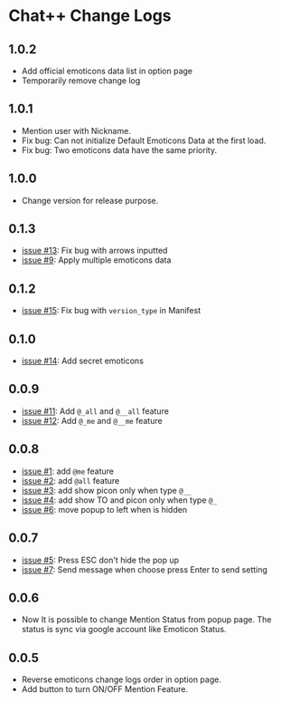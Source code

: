 Chat++ Change Logs
=================

## 1.0.2
* Add official emoticons data list in option page
* Temporarily remove change log

## 1.0.1
* Mention user with Nickname.
* Fix bug: Can not initialize Default Emoticons Data at the first load.
* Fix bug: Two emoticons data have the same priority.

## 1.0.0
* Change version for release purpose.

## 0.1.3
* [issue #13](../../issues/13): Fix bug with arrows inputted
* [issue #9](../../issues/9): Apply multiple emoticons data

## 0.1.2
* [issue #15](../../issues/15): Fix bug with `version_type` in Manifest

## 0.1.0
* [issue #14](../../issues/14): Add secret emoticons

## 0.0.9
* [issue #11](../../issues/11): Add `@_all` and `@__all` feature
* [issue #12](../../issues/12): Add `@_me` and `@__me` feature

## 0.0.8
* [issue #1](../../issues/1): add `@me` feature
* [issue #2](../../issues/2): add `@all` feature
* [issue #3](../../issues/3): add show picon only when type `@__`
* [issue #4](../../issues/4): add show TO and picon only when type `@_`
* [issue #6](../../issues/6): move popup to left when is hidden

## 0.0.7
* [issue #5](../../issues/5): Press ESC don't hide the pop up
* [issue #7](../../issues/7): Send message when choose press Enter to send setting

## 0.0.6
* Now It is possible to change Mention Status from popup page. The status is sync via google account like Emoticon Status.

## 0.0.5
* Reverse emoticons change logs order in option page.
* Add button to turn ON/OFF Mention Feature.